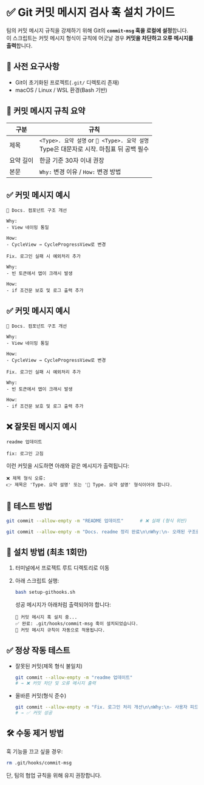 # ✅ Git 커밋 메시지 검사 훅 설치 가이드

팀의 커밋 메시지 규칙을 강제하기 위해 Git의 **`commit-msg` 훅을 로컬에 설정**합니다.  
이 스크립트는 커밋 메시지 형식이 규칙에 어긋날 경우 **커밋을 차단하고 오류 메시지를 출력**합니다.


## 📌 사전 요구사항

- Git이 초기화된 프로젝트(`.git/` 디렉토리 존재)
- macOS / Linux / WSL 환경(Bash 기반)


## 🧩 커밋 메시지 규칙 요약

| 구분    | 규칙                                                                  |
| ----- | ------------------------------------------------------------------- |
| 제목    | `<Type>. 요약 설명` or `📝 <Type>. 요약 설명`<br>Type은 대문자로 시작. 마침표 뒤 공백 필수 |
| 요약 길이 | 한글 기준 30자 이내 권장                                             |
| 본문    | `Why:` 변경 이유 / `How:` 변경 방법                                         |

## ✅ 커밋 메시지 예시

```text
📝 Docs. 컴포넌트 구조 개선

Why:
- View 네이밍 통일

How:
- CycleView → CycleProgressView로 변경
```

```text
Fix. 로그인 실패 시 예외처리 추가

Why:
- 빈 토큰에서 앱이 크래시 발생

How:
- if 조건문 보호 및 로그 출력 추가
```



## ✅ 커밋 메시지 예시

```text
📝 Docs. 컴포넌트 구조 개선

Why:
- View 네이밍 통일

How:
- CycleView → CycleProgressView로 변경
```

```text
Fix. 로그인 실패 시 예외처리 추가

Why:
- 빈 토큰에서 앱이 크래시 발생

How:
- if 조건문 보호 및 로그 출력 추가
```

## ❌ 잘못된 메시지 예시

```text
readme 업데이트
```

```text
fix: 로그인 고침
```

이런 커밋을 시도하면 아래와 같은 메시지가 출력됩니다:

```text
❌ 제목 형식 오류:
👉 제목은 'Type. 요약 설명' 또는 '📝 Type. 요약 설명' 형식이어야 합니다.
```

## 🧪 테스트 방법

```bash
git commit --allow-empty -m "README 업데이트"      # ❌ 실패 (형식 위반)

git commit --allow-empty -m "Docs. readme 정리 완료\n\nWhy:\n- 오래된 구조를 반영하고 있음\n\nHow:\n- 섹션 순서 변경, UI 설명 추가\n"                                # ✅ 성공
```

## 🚀 설치 방법 (최초 1회만)

1. 터미널에서 프로젝트 루트 디렉토리로 이동
2. 아래 스크립트 실행:

   ```sh
   bash setup-githooks.sh
   ```

   성공 메시지가 아래처럼 출력되어야 합니다:

   ```text
   🔧 커밋 메시지 훅 설치 중...
   ✅ 완료: .git/hooks/commit-msg 훅이 설치되었습니다.
   📌 커밋 메시지 규칙이 자동으로 적용됩니다.
   ```


## ✅ 정상 작동 테스트

- 잘못된 커밋(제목 형식 불일치)

  ```sh
  git commit --allow-empty -m "readme 업데이트"
  # → ❌ 커밋 차단 및 오류 메시지 출력
  ```

- 올바른 커밋(형식 준수)

  ```sh
  git commit --allow-empty -m "Fix. 로그인 처리 개선\n\nWhy:\n- 사용자 피드백 반영\n\nHow:\n- 조건 분기 및 메시지 보강"
  # → ✅ 커밋 성공
  ```


## 🛠 수동 제거 방법

훅 기능을 끄고 싶을 경우:

```sh
rm .git/hooks/commit-msg
```

단, 팀의 협업 규칙을 위해 유지 권장합니다.
